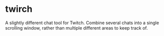 # twirch
A slightly different chat tool for Twitch. Combine several chats into a single scrolling window, rather than multiple different areas to keep track of.